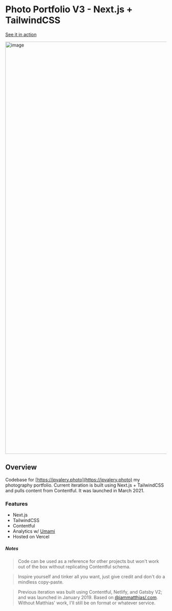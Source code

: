 # Photo Portfolio V3 - Next.js + TailwindCSS

[See it in action](https://jpvalery.photo)

<img width="1289" alt="image" src="https://user-images.githubusercontent.com/4112343/109871710-756d2780-7c39-11eb-9841-2000f2e8e222.png">

## Overview

Codebase for [https://jpvalery.photo](https://jpvalery.photo) my photography portfolio.
Current iteration is built using Next.js + TailwindCSS and pulls content from Contentful. It was launched in March 2021. 

### Features

- Next.js
- TailwindCSS
- Contentful
- Analytics w/ [Umami](https://umami.is)
- Hosted on Vercel

##### Notes

> Code can be used as a reference for other projects but won't work out of the box without replicating Contentful schema.

> Inspire yourself and tinker all you want, just give credit and don't do a mindless copy-paste.

> Previous iteration was built using Contentful, Netlify, and Gatsby V2; and was launched in January 2019. Based on [@iammatthias/.com](https://github.com/iammatthias/.com). Without Matthias' work, I'll still be on format or whatever service. 
